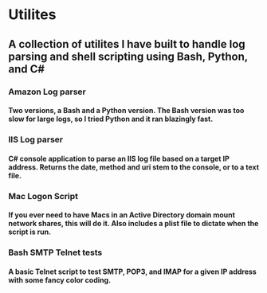 # Utilites 

## A collection of utilites I have built to handle log parsing and shell scripting using Bash, Python, and C#

### Amazon Log parser
#### Two versions, a Bash and a Python version. The Bash version was too slow for large logs, so I tried Python and it ran blazingly fast.

### IIS Log parser
#### C# console application to parse an IIS log file based on a target IP address. Returns the date, method and uri stem to the console, or to a text file.

### Mac Logon Script
#### If you ever need to have Macs in an Active Directory domain mount network shares, this will do it. Also includes a plist file to dictate when the script is run.

### Bash SMTP Telnet tests
#### A basic Telnet script to test SMTP, POP3, and IMAP for a given IP address with some fancy color coding.